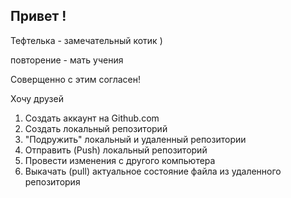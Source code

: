 ## Привет !

Тефтелька - замечательный котик )

повторение - мать учения

Соверщенно с этим согласен!

Хочу друзей

1. Создать аккаунт на Github.com
2. Создать локальный репозиторий
3. "Подружить" локальный и удаленный репозитории 
4. Отправить (Push) локальный репозиторий
5. Провести изменения с другого компьютера 
6. Выкачать (pull) актуальное состояние файла из удаленного репозитория